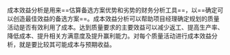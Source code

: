 成本效益分析是用来==估算备选方案优势和劣势的财务分析工具==，以==确定可以创造最佳效益的备选方案==。成本效益分析可以帮助项目经理确定规划的质量活动是否有效利用了成本。达到质量要求的主要效益可以减少返工、提高生产率、降低成本、提升相关方满意度及提升赢利能力。对每个质量活动进行成本效益分析，就是要比较其可能成本与预期收益。